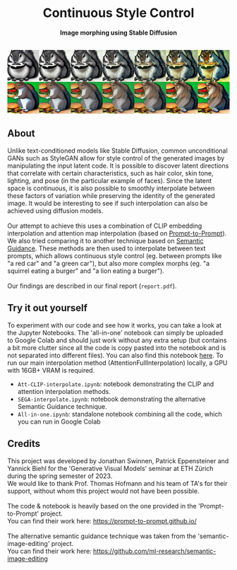 <h1 align="center">Continuous Style Control</h1>
<p align="center"><strong>Image morphing using Stable Diffusion</strong></p>
<br/>
<div align="center"><img src="preview.png"></img></div>
<h2>About</h2>

Unlike text-conditioned models like Stable Diffusion, common unconditional
GANs such as StyleGAN allow for style control of the generated images by manipulating
the input latent code. It is possible to discover latent directions that
correlate with certain characteristics, such as hair color, skin tone, lighting, and
pose (in the particular example of faces). Since the latent space is continuous, it
is also possible to smoothly interpolate between these factors of variation while
preserving the identity of the generated image. It would be interesting to see if
such interpolation can also be achieved using diffusion models.
<br><br>
Our attempt to achieve this uses a combination of CLIP embedding interpolation and attention map interpolation (based on <a href="https://prompt-to-prompt.github.io/">Prompt-to-Prompt</a>).
We also tried comparing it to another technique based on <a href="https://github.com/ml-research/semantic-image-editing">Semantic Guidance</a>. These methods are then used to interpolate between text prompts, which allows continuous style control (eg. between prompts like "a red car" and "a green car"), but also more complex morphs (eg. "a squirrel eating a burger" and "a lion eating a burger").
<br><br>
Our findings are described in our final report (`report.pdf`).

<h2>Try it out yourself</h2>

To experiment with our code and see how it works, you can take a look at the Jupyter Notebooks. The 'all-in-one' notebook can simply be uploaded to Google Colab and should just work without any extra setup (but contains a bit more clutter since all the code is copy pasted into the notebook and is not separated into different files). You can also find this notebook <a href="">here</a>. To run our main interpolation method (AttentionFullInterpolation) locally, a GPU with 16GB+ VRAM is required.

- `Att-CLIP-interpolate.ipynb`: notebook demonstrating the CLIP and attention interpolation methods.
- `SEGA-interpolate.ipynb`: notebook demonstrating the alternative Semantic Guidance technique.
- `All-in-one.ipynb`: standalone notebook combining all the code, which you can run in Google Colab

<h2>Credits</h2>

This project was developed by Jonathan Swinnen, Patrick Eppensteiner and Yannick Biehl for the 'Generative Visual Models' seminar at ETH Zürich during the spring semester of 2023. 
<br> We would like to thank Prof. Thomas Hofmann and his team of TA's for their support, without whom this project would not have been possible.
<br><br>
The code & notebook is heavily based on the one provided in the 'Prompt-to-Prompt' project. <br> You can find their work here:
https://prompt-to-prompt.github.io/
<br><br>
The alternative semantic guidance technique was taken from the 'semantic-image-editing' project. <br> You can find their work here:
https://github.com/ml-research/semantic-image-editing
